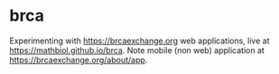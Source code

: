 # brca
Experimenting with https://brcaexchange.org web applications, live at https://mathbiol.github.io/brca. Note mobile (non web) application 
at https://brcaexchange.org/about/app.
